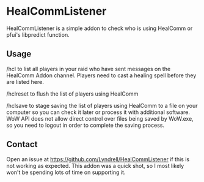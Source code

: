 #  HealCommListener
HealCommListener is a simple addon to check who is using HealComm or pfui's libpredict function.
## Usage
/hcl to list all players in your raid who have sent messages on the HealComm Addon channel. Players need to cast a healing spell before they are listed here.

/hclreset  to flush the list of players using HealComm

/hclsave to stage saving the list of players using HealComm to a file on your computer so you can check it later or process it with additional software. WoW API does not allow direct control over files being saved by WoW.exe, so you need to logout in order to complete the saving process.

## Contact
Open an issue at https://github.com/Lyndrell/HealCommListener if this is not working as expected. This addon was a quick shot, so I most likely won't be spending lots of time on supporting it.
